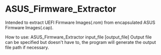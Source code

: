 # ASUS_Firmware_Extractor
Intended to extract UEFI Firmware Images(.rom) from encapsulated ASUS Firmware Images(.cap).

How to use: 
ASUS_Firmware_Extractor input_file [output_file]
Output file can be specified but doesn't have to, the program will generate the output file path if necessary.
